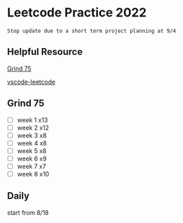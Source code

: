 # Leetcode Practice 2022
```
Stop update due to a short term project planning at 9/4
```
## Helpful Resource
[Grind 75](https://www.techinterviewhandbook.org/grind75)

[vscode-leetcode](https://github.com/LeetCode-OpenSource/vscode-leetcode)

## Grind 75
- [ ] week 1    x13 
- [ ] week 2    x12 
- [ ] week 3    x8  
- [ ] week 4    x8  
- [ ] week 5    x8  
- [ ] week 6    x9  
- [ ] week 7    x7  
- [ ] week 8    x10 

## Daily
start from 8/18
